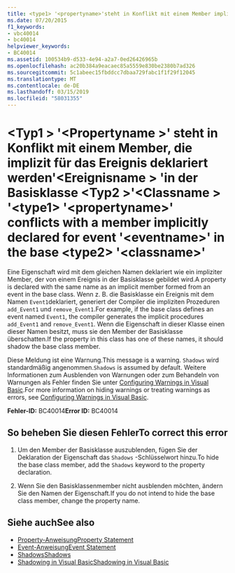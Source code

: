 ```yaml
---
title: <type1> '<propertyname>'steht in Konflikt mit einem Member implizit für das Ereignis deklariert'<eventname>' in der Basisklasse <type2> '<classname>'
ms.date: 07/20/2015
f1_keywords:
- vbc40014
- bc40014
helpviewer_keywords:
- BC40014
ms.assetid: 100534b9-d533-4e94-a2a7-0ed26426965b
ms.openlocfilehash: ac20b384a9eacaec85a5559e830be2380b7ad326
ms.sourcegitcommit: 5c1abeec15fbddcc7dbaa729fabc1f1f29f12045
ms.translationtype: MT
ms.contentlocale: de-DE
ms.lasthandoff: 03/15/2019
ms.locfileid: "58031355"
---
```

# <a name="type1-propertyname-conflicts-with-a-member-implicitly-declared-for-event-eventname-in-the-base-type2-classname"></a><span data-ttu-id="890b2-102">\<Typ1 > '\<Propertyname >' steht in Konflikt mit einem Member, die implizit für das Ereignis deklariert werden'\<Ereignisname > 'in der Basisklasse \<Typ2 >'\<Classname > '</span><span class="sxs-lookup"><span data-stu-id="890b2-102">\<type1> '\<propertyname>' conflicts with a member implicitly declared for event '\<eventname>' in the base \<type2> '\<classname>'</span></span>
<span data-ttu-id="890b2-103">Eine Eigenschaft wird mit dem gleichen Namen deklariert wie ein impliziter Member, der von einem Ereignis in der Basisklasse gebildet wird.</span><span class="sxs-lookup"><span data-stu-id="890b2-103">A property is declared with the same name as an implicit member formed from an event in the base class.</span></span> <span data-ttu-id="890b2-104">Wenn z. B. die Basisklasse ein Ereignis mit dem Namen `Event1`deklariert, generiert der Compiler die impliziten Prozeduren `add_Event1` und `remove_Event1`.</span><span class="sxs-lookup"><span data-stu-id="890b2-104">For example, if the base class defines an event named `Event1`, the compiler generates the implicit procedures `add_Event1` and `remove_Event1`.</span></span> <span data-ttu-id="890b2-105">Wenn die Eigenschaft in dieser Klasse einen dieser Namen besitzt, muss sie den Member der Basisklasse überschatten.</span><span class="sxs-lookup"><span data-stu-id="890b2-105">If the property in this class has one of these names, it should shadow the base class member.</span></span>  
  
 <span data-ttu-id="890b2-106">Diese Meldung ist eine Warnung.</span><span class="sxs-lookup"><span data-stu-id="890b2-106">This message is a warning.</span></span> <span data-ttu-id="890b2-107">`Shadows` wird standardmäßig angenommen.</span><span class="sxs-lookup"><span data-stu-id="890b2-107">`Shadows` is assumed by default.</span></span> <span data-ttu-id="890b2-108">Weitere Informationen zum Ausblenden von Warnungen oder zum Behandeln von Warnungen als Fehler finden Sie unter [Configuring Warnings in Visual Basic](/visualstudio/ide/configuring-warnings-in-visual-basic).</span><span class="sxs-lookup"><span data-stu-id="890b2-108">For more information on hiding warnings or treating warnings as errors, see [Configuring Warnings in Visual Basic](/visualstudio/ide/configuring-warnings-in-visual-basic).</span></span>  
  
 <span data-ttu-id="890b2-109">**Fehler-ID:** BC40014</span><span class="sxs-lookup"><span data-stu-id="890b2-109">**Error ID:** BC40014</span></span>  
  
## <a name="to-correct-this-error"></a><span data-ttu-id="890b2-110">So beheben Sie diesen Fehler</span><span class="sxs-lookup"><span data-stu-id="890b2-110">To correct this error</span></span>  
  
1.  <span data-ttu-id="890b2-111">Um den Member der Basisklasse auszublenden, fügen Sie der Deklaration der Eigenschaft das `Shadows` -Schlüsselwort hinzu.</span><span class="sxs-lookup"><span data-stu-id="890b2-111">To hide the base class member, add the `Shadows` keyword to the property declaration.</span></span>  
  
2.  <span data-ttu-id="890b2-112">Wenn Sie den Basisklassenmember nicht ausblenden möchten, ändern Sie den Namen der Eigenschaft.</span><span class="sxs-lookup"><span data-stu-id="890b2-112">If you do not intend to hide the base class member, change the property name.</span></span>  
  
## <a name="see-also"></a><span data-ttu-id="890b2-113">Siehe auch</span><span class="sxs-lookup"><span data-stu-id="890b2-113">See also</span></span>

- [<span data-ttu-id="890b2-114">Property-Anweisung</span><span class="sxs-lookup"><span data-stu-id="890b2-114">Property Statement</span></span>](../../visual-basic/language-reference/statements/property-statement.md)
- [<span data-ttu-id="890b2-115">Event-Anweisung</span><span class="sxs-lookup"><span data-stu-id="890b2-115">Event Statement</span></span>](../../visual-basic/language-reference/statements/event-statement.md)
- [<span data-ttu-id="890b2-116">Shadows</span><span class="sxs-lookup"><span data-stu-id="890b2-116">Shadows</span></span>](../../visual-basic/language-reference/modifiers/shadows.md)
- [<span data-ttu-id="890b2-117">Shadowing in Visual Basic</span><span class="sxs-lookup"><span data-stu-id="890b2-117">Shadowing in Visual Basic</span></span>](../../visual-basic/programming-guide/language-features/declared-elements/shadowing.md)
